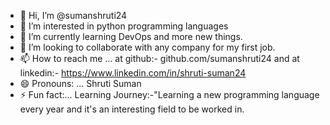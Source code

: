 - 👋 Hi, I’m @sumanshruti24
- 👀 I’m interested in python programming languages
- 🌱 I’m currently learning DevOps and more new things.
- 💞️ I’m looking to collaborate with any company for my first job.
- 📫 How to reach me ... at github:- github.com/sumanshruti24 and at linkedin:- https://www.linkedin.com/in/shruti-suman24
- 😄 Pronouns: ... Shruti Suman 
- ⚡ Fun fact:... Learning Journey:-"Learning a new programming language every year and it's an interesting field to be worked in.

<!---
sumanshruti24/sumanshruti24 is a ✨ special ✨ repository because its `README.md` (this file) appears on your GitHub profile.
You can click the Preview link to take a look at your changes.
--->
